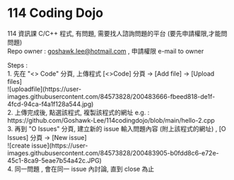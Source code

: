 # 114 Coding Dojo
114 資訊課 C/C++ 程式, 有問題, 需要找人諮詢問題的平台 (要先申請權限,才能問問題)<br/>
Repo owner : goshawk.lee@hotmail.com , 申請權限 e-mail to owner 
<p> Steps : <br/>
1. 先在 "<> Code" 分頁, 上傳程式 [<>Code] 分頁 -> [Add file] -> [Upload files]<br/>
![uploadfile](https://user-images.githubusercontent.com/84573828/200483666-fbeed818-de1f-4fcd-94ca-f4a1f128a544.jpg) <br/>
2. 上傳完成後, 點選該程式, 複製該程式的網址 e.g. : https://github.com/Goshawk-Lee/114codingdojo/blob/main/hello-2.cpp <br/>
3. 再到 "O Issues" 分頁,  建立新的 issue 輸入問題內容 (附上該程式的網址) , [O Issues] 分頁 -> [New issue] <br/>
![create issue](https://user-images.githubusercontent.com/84573828/200483905-b0fdd8c6-e72e-45c1-8ca9-5eae7b54a42c.JPG) <br/>
4. 同一問題 , 會在同一 issue 內討論, 直到 close 為止  <br/>
